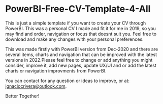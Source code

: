 # PowerBI-Free-CV-Template-4-All

This is just a simple template if you want to create your CV through PowerBI. This was a personal CV I made and fit it for me in 2019, so you may find and order, navigation or focus that doesnt suit you. Feel free to download and make any changes with your personal preferences.

This was made firstly with PowerBI version from Dec-2020 and there are several items, charts and navigation that can be improved with the latest versions in 2022.Please feel free to change or add anything you might consider, improve it, add new pages, update UX/UI and or add the latest charts or navigation improvments from PowerBI.


You can contact for any question or ideas to improve, or at: ignaciocrivera@outlook.com.

 Better Together!
